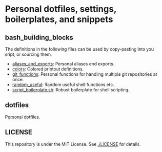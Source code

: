 # Personal dotfiles, settings, boilerplates, and snippets

## bash_building_blocks

The definitions in the following files can be used by copy-pasting into you sript, or sourcing them.

- [aliases_and_exports](./bash_building_blocks/aliases_and_exports): Personal aliases end exports.
- [colors](./bash_building_blocks/colors): Colored printout definitions.
- [git_functions](./bash_building_blocks/git_functions): Personal functions for handling multiple git repositories at once.
- [random_useful](./bash_building_blocks/random_useful): Random useful shell functions etc.
- [script_boilerplate.sh](./bash_building_blocks/script_boilerplate.sh): Robust boilerplate for shell scripting.

## dotfiles

Personal dotfiles.

## LICENSE

This repository is under the MIT License.
See [./LICENSE](./LICENSE) for details.
